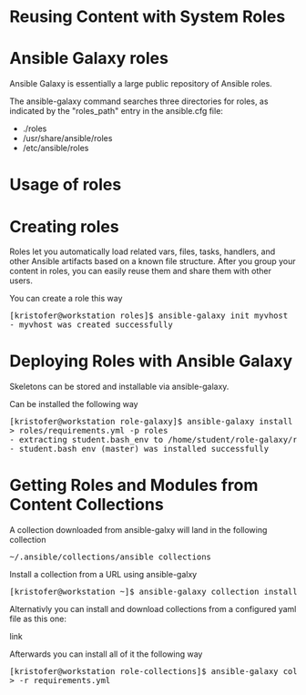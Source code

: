 # Reusing Content with System Roles

# Ansible Galaxy roles
Ansible Galaxy is essentially a large public repository of Ansible roles.

The ansible-galaxy command searches three directories for roles, as indicated by the "roles_path" entry in the ansible.cfg file:
- ./roles
- /usr/share/ansible/roles
- /etc/ansible/roles


# Usage of roles

# Creating roles
Roles let you automatically load related vars, files, tasks, handlers, and other Ansible artifacts based on a known file structure. After you group your content in roles, you can easily reuse them and share them with other users.

You can create a role this way
<pre>
[kristofer@workstation roles]$ ansible-galaxy init myvhost
- myvhost was created successfully
</pre>


# Deploying Roles with Ansible Galaxy
Skeletons can be stored and installable via ansible-galaxy.

Can be installed the following way

<pre>
[kristofer@workstation role-galaxy]$ ansible-galaxy install -r \
> roles/requirements.yml -p roles
- extracting student.bash_env to /home/student/role-galaxy/roles/student.bash_env
- student.bash_env (master) was installed successfully
</pre>


# Getting Roles and Modules from Content Collections
A collection downloaded from ansible-galxy will land in the following collection
<pre>
~/.ansible/collections/ansible_collections
</pre>

Install a collection from a URL using ansible-galxy
<pre>
[kristofer@workstation ~]$ ansible-galaxy collection install http://materials.example.com/labs/role-collections/gls-utils-0.0.1.tar.gz
</pre>

Alternativly you can install and download collections from a configured yaml file as this one:

link

Afterwards you can install all of it the following way
<pre>
[kristofer@workstation role-collections]$ ansible-galaxy collection install \
> -r requirements.yml
</pre>